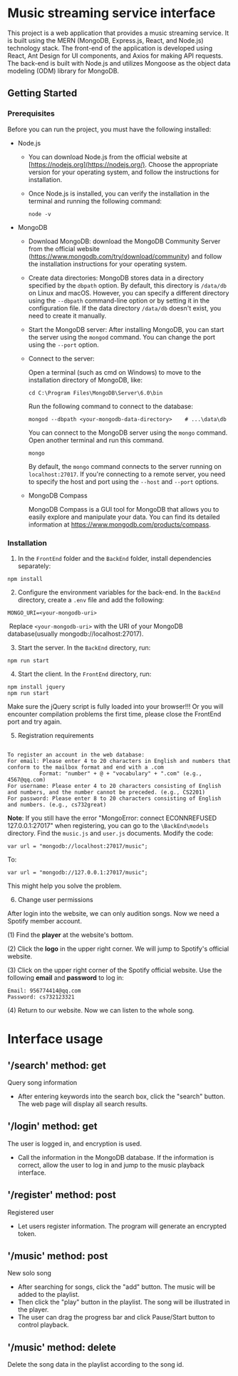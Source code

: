 # Music streaming service interface

This project is a web application that provides a music streaming service. It is built using the MERN (MongoDB, Express.js, React, and Node.js) technology stack. The front-end of the application is developed using React, Ant Design for UI components, and Axios for making API requests. The back-end is built with Node.js and utilizes Mongoose as the object data modeling (ODM) library for MongoDB.


## Getting Started

### Prerequisites

Before you can run the project, you must have the following installed:

- Node.js

  - You can download Node.js from the official website at [https://nodejs.org](https://nodejs.org/). Choose the appropriate version for your operating system, and follow the instructions for installation.

  - Once Node.js is installed, you can verify the installation in the terminal and running the following command:

    ```
    node -v
    ```

- MongoDB

  - Download MongoDB: download the MongoDB Community Server from the official website (https://www.mongodb.com/try/download/community) and follow the installation instructions for your operating system.

  - Create data directories: MongoDB stores data in a directory specified by the `dbpath` option. By default, this directory is `/data/db` on Linux and macOS. However, you can specify a different directory using the `--dbpath` command-line option or by setting it in the configuration file. If the data directory `/data/db` doesn't exist, you need to create it manually.

  - Start the MongoDB server: After installing MongoDB, you can start the server using the `mongod` command. You can change the port using the `--port` option.

  - Connect to the server: 
    
    Open a terminal (such as cmd on Windows) to move to the installation directory of MongoDB, like:
    `````
    cd C:\Program Files\MongoDB\Server\6.0\bin
    `````
    
    Run the following command to connect to the database:
    `````
    mongod --dbpath <your-mongodb-data-directory>    # ...\data\db
    `````

    You can connect to the MongoDB server using the `mongo` command. Open another terminal and run this command.

    ```
    mongo
    ```

    By default, the `mongo` command connects to the server running on `localhost:27017`. If you're connecting to a remote server, you need to specify the host and port using the `--host` and `--port` options.

  - MongoDB Compass

    MongoDB Compass is a GUI tool for MongoDB that allows you to easily explore and manipulate your data. You can find its detailed information at https://www.mongodb.com/products/compass.

### Installation

1. In the `FrontEnd` folder and the `BackEnd` folder, install dependencies separately:

```
npm install
```

2. Configure the environment variables for the back-end. In the `BackEnd` directory, create a `.env` file and add the following:

```
MONGO_URI=<your-mongodb-uri>
```

​		Replace `<your-mongodb-uri>` with the URI of your MongoDB database(usually mongodb://localhost:27017).

3. Start the server. In the `BackEnd` directory, run:

```
npm run start
```

4. Start the client. In the `FrontEnd` directory, run:

```
npm install jquery
npm run start
```
Make sure the jQuery script is fully loaded into your browser!!! Or you will encounter compilation problems the first time, please close the FrontEnd port and try again.


5. Registration requirements
```

To register an account in the web database:
For email: Please enter 4 to 20 characters in English and numbers that conform to the mailbox format and end with a .com
          Format: "number" + @ + "vocabulary" + ".com" (e.g., 4567@qq.com)
For username: Please enter 4 to 20 characters consisting of English and numbers, and the number cannot be preceded. (e.g., CS2201)
For password: Please enter 8 to 20 characters consisting of English and numbers. (e.g., cs732great)

```
**Note**: If you still have the error "MongoError: connect ECONNREFUSED 127.0.0.1:27017" when registering, you can go to the `\BackEnd\models` directory.
Find the `music.js` and `user.js` documents.
Modify the code:
```
var url = "mongodb://localhost:27017/music";
```
To:
```
var url = "mongodb://127.0.0.1:27017/music";
```
This might help you solve the problem.

6. Change user permissions

After login into the website, we can only audition songs. Now we need a Spotify member account.

(1) Find the **player** at the website's bottom.

(2) Click the **logo** in the upper right corner. We will jump to Spotify's official website.

(3) Click on the upper right corner of the Spotify official website. Use the following **email** and **password** to log in:

```
Email: 956774414@qq.com
Password: cs732123321
```

(4) Return to our website. Now we can listen to the whole song. 


# Interface usage

## '/search' method: get
Query song information
- After entering keywords into the search box, click the "search" button. The web page will display all search results.

## '/login' method: get
The user is logged in, and encryption is used.
- Call the information in the MongoDB database. If the information is correct, allow the user to log in and jump to the music playback interface.

## '/register' method: post
Registered user
- Let users register information. The program will generate an encrypted token.

## '/music' method: post
New solo song
- After searching for songs, click the "add" button. The music will be added to the playlist.
- Then click the "play" button in the playlist. The song will be illustrated in the player.
- The user can drag the progress bar and click Pause/Start button to control playback.

## '/music' method: delete
Delete the song data in the playlist according to the song id.



